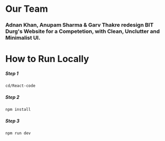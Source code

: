 # Our Team
### Adnan Khan, Anupam Sharma & Garv Thakre redesign BIT Durg's Website for a Competetion, with Clean, Unclutter and Minimalist UI.  

# How to Run Locally
##### Step 1  
`cd/React-code`  
 ##### Step 2  
`npm install`  
 ##### Step 3    
`npm run dev`  
